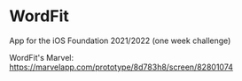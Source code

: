# WordFit
App for the iOS Foundation 2021/2022 (one week challenge)

WordFit's Marvel: https://marvelapp.com/prototype/8d783h8/screen/82801074
